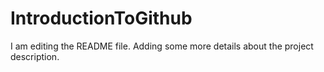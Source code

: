 # IntroductionToGithub

I am editing the README file. Adding some more details about the project description.
